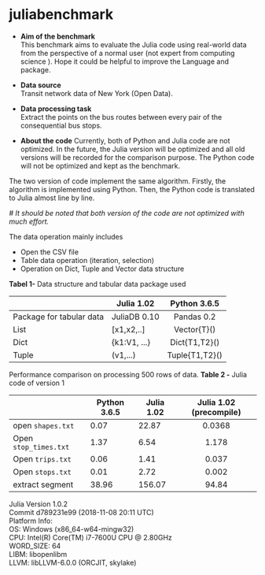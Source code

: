 # juliabenchmark
* **Aim of the benchmark**   
This benchmark aims to evaluate the Julia code using real-world data from the perspective of a normal user (not expert from computing science ). Hope it could be helpful to improve the Language and package.

* **Data source**  
Transit network data of New York (Open Data).

* **Data processing task**  
Extract the points on the bus routes between every pair of the consequential bus stops.

* **About the code**
Currently, both of Python and Julia code are not optimized. In the future, the Julia version will be optimized and all old versions will be recorded for the comparison purpose. The Python code will not be optimized and kept as the benchmark.

The two version of code implement the same algorithm. Firstly, the algorithm is implemented using Python. Then, the Python code is translated to Julia almost line by line.

*# It should be noted that both version of the code are not optimized with much effort.*

The data operation mainly includes
* Open the CSV file
* Table data operation (iteration, selection)
* Operation on Dict, Tuple and Vector data structure

**Tabel 1-** Data structure and tabular data package used

|              | Julia 1.02    | Python 3.6.5  |
| -------------| ------------- |:-------------:|
| Package for tabular data   |  JuliaDB 0.10  | Pandas 0.2  |
| List   | [x1,x2,..]    | Vector{T}()  |
| Dict   | {k1:V1, ...}    | Dict{T1,T2}()  |
| Tuple   | (v1,...)    | Tuple{T1,T2}()  |


Performance comparison on processing 500 rows of data.
**Table 2 -** Julia code of version 1  

|        |  Python 3.6.5| Julia 1.02    |  Julia 1.02 (precompile)|
| -------------| -------------| ------------- |:-------------:|
|open `shapes.txt` | 0.07   | 22.87    | 0.0368  |
|Open `stop_times.txt`| 1.37   | 6.54    | 1.178  |
|Open `trips.txt`| 0.06  | 1.41    | 0.037  |
|Open `stops.txt` | 0.01   | 2.72    | 0.002  |
|extract segment | 38.96   | 156.07    | 94.84  |

Julia Version 1.0.2   
Commit d789231e99 (2018-11-08 20:11 UTC)   
Platform Info:   
  OS: Windows (x86_64-w64-mingw32)   
  CPU: Intel(R) Core(TM) i7-7600U CPU @ 2.80GHz   
  WORD_SIZE: 64   
  LIBM: libopenlibm   
  LLVM: libLLVM-6.0.0 (ORCJIT, skylake)   
